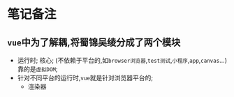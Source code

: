# 笔记备注

## `vue`中为了解耦,将蜀锦吴绫分成了两个模块

- 运行时; 核心; (不依赖于平台的,如`browser浏览器`,`test测试`,`小程序`,`app`,`canvas`...)靠的是`虚拟DOM`;
- 针对不同平台的运行时,`vue`就是针对浏览器平台的;
  - 渲染器

